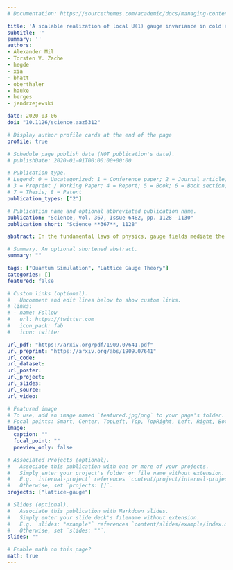 ```yaml
---
# Documentation: https://sourcethemes.com/academic/docs/managing-content/

title: 'A scalable realization of local U(1) gauge invariance in cold atomic mixtures'
subtitle: ''
summary: ''
authors:
- Alexander Mil
- Torsten V. Zache
- hegde
- xia
- bhatt
- oberthaler
- hauke
- berges
- jendrzejewski

date: 2020-03-06
doi: "10.1126/science.aaz5312"

# Display author profile cards at the end of the page
profile: true

# Schedule page publish date (NOT publication's date).
# publishDate: 2020-01-01T00:00:00+00:00

# Publication type.
# Legend: 0 = Uncategorized; 1 = Conference paper; 2 = Journal article;
# 3 = Preprint / Working Paper; 4 = Report; 5 = Book; 6 = Book section;
# 7 = Thesis; 8 = Patent
publication_types: ["2"]

# Publication name and optional abbreviated publication name.
publication: "Science, Vol. 367, Issue 6482, pp. 1128--1130"
publication_short: "Science **367**, 1128"

abstract: In the fundamental laws of physics, gauge fields mediate the interaction between charged particles. An example is quantum electrodynamics -- the theory of electrons interacting with the electromagnetic field -- based on $U(1)$ gauge symmetry. Solving such gauge theories is in general a hard problem for classical computational techniques. While quantum computers suggest a way forward, it is difficult to build large-scale digital quantum devices required for complex simulations. Here, we propose a fully scalable analog quantum simulator of a $U(1)$ gauge theory in one spatial dimension. To engineer the local gauge symmetry, we employ inter-species spin-changing collisions in an atomic mixture. We demonstrate the experimental realization of the elementary building block as a key step towards a platform for large-scale quantum simulations of continuous gauge theories.

# Summary. An optional shortened abstract.
summary: ""

tags: ["Quantum Simulation", "Lattice Gauge Theory"]
categories: []
featured: false

# Custom links (optional).
#   Uncomment and edit lines below to show custom links.
# links:
# - name: Follow
#   url: https://twitter.com
#   icon_pack: fab
#   icon: twitter

url_pdf: "https://arxiv.org/pdf/1909.07641.pdf"
url_preprint: "https://arxiv.org/abs/1909.07641"
url_code:
url_dataset:
url_poster:
url_project:
url_slides:
url_source:
url_video:

# Featured image
# To use, add an image named `featured.jpg/png` to your page's folder.
# Focal points: Smart, Center, TopLeft, Top, TopRight, Left, Right, BottomLeft, Bottom, BottomRight.
image:
  caption: ""
  focal_point: ""
  preview_only: false

# Associated Projects (optional).
#   Associate this publication with one or more of your projects.
#   Simply enter your project's folder or file name without extension.
#   E.g. `internal-project` references `content/project/internal-project/index.md`.
#   Otherwise, set `projects: []`.
projects: ["lattice-gauge"]

# Slides (optional).
#   Associate this publication with Markdown slides.
#   Simply enter your slide deck's filename without extension.
#   E.g. `slides: "example"` references `content/slides/example/index.md`.
#   Otherwise, set `slides: ""`.
slides: ""

# Enable math on this page?
math: true
---
```

